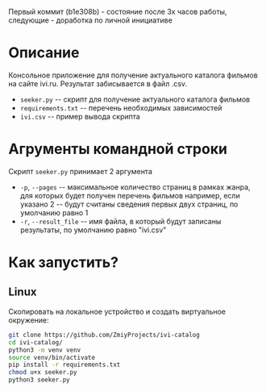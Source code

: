 Первый коммит (b1e308b) - состояние после 3х часов работы, следующие - доработка по личной инициативе

# Описание

Консольное приложение для получение актуального каталога фильмов на сайте ivi.ru. Результат забисывается в файл .csv. 

- `seeker.py` -- скрипт для получение актуального каталога фильмов
- `requirements.txt` -- перечень необходимых зависимостей
- `ivi.csv` -- пример вывода скрипта

# Агрументы командной строки

Скрипт `seeker.py` принимает 2 аргумента
- `-p`, `--pages` -- максимальное количество страниц в рамках жанра, для которых будет получен перечень фильмов например, если указано 2 -- будут считаны сведения первых двух страниц, по умолчанию равно 1
- `-r`, `--result_file` -- имя файла, в который будут записаны результаты, по умолчанию равно "ivi.csv"

# Как запустить?

## Linux

Скопировать на локальное устройство и создать виртуальное окружение:

```sh
git clone https://github.com/ZmiyProjects/ivi-catalog
cd ivi-catalog/
python3 -m venv venv
source venv/bin/activate
pip install -r requirements.txt
chmod u+x seeker.py
python3 seeker.py
```
